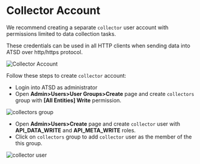 # Collector Account

We recommend creating a separate `collector` user account with permissions limited to data collection tasks. 

These credentials can be used in all HTTP clients when sending data into ATSD over http/https protocol.

![Collector Account](collector_user.png)

Follow these steps to create `collector` account:

* Login into ATSD as administrator
* Open **Admin>Users>User Groups>Create** page and create `collectors` group with **[All Entities] Write** permission.

![collectors group](all-entities-write.png)

* Open **Admin>Users>Create** page and create `collector` user with **API_DATA_WRITE** and **API_META_WRITE** roles. 
* Click on `collectors` group to add `collector` user as the member of the this group.

![collector user](collector-user.png)

